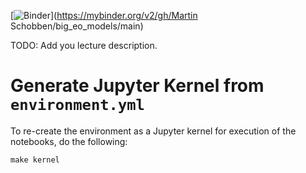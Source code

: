 [![Binder](https://mybinder.org/badge_logo.svg)](https://mybinder.org/v2/gh/Martin Schobben/big_eo_models/main)

TODO: Add you lecture description. 

# Generate Jupyter Kernel from `environment.yml`

To re-create the environment as a Jupyter kernel for execution of the notebooks, do the following:

```
make kernel
```
